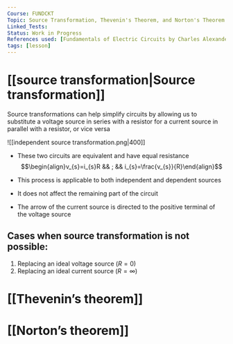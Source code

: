 ```yaml
---
Course: FUNDCKT
Topic: Source Transformation, Thevenin's Theorem, and Norton's Theorem
Linked_Tests:
Status: Work in Progress
References used: [Fundamentals of Electric Circuits by Charles Alexander and Matthew Sadiku (Chapter 4)]
tags: [lesson]
---
```


# [[source transformation|Source transformation]]

Source transformations can help simplify circuits by allowing us to substitute a voltage source in series with a resistor for a current source in parallel with a resistor, or vice versa

![[independent source transformation.png|400]]

- These two circuits are equivalent and have equal resistance $$\begin{align}v_{s}=i_{s}R && ; && i_{s}=\frac{v_{s}}{R}\end{align}$$

- This process is applicable to both independent and dependent sources
- It does not affect the remaining part of the circuit
- The arrow of the current source is directed to the positive terminal of the voltage source

## Cases when source transformation is not possible:

1. Replacing an ideal voltage source ($R=0$)
2. Replacing an ideal current source ($R=\infty$)

# [[Thevenin’s theorem]]

# [[Norton’s theorem]]
